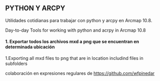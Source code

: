 ## PYTHON Y ARCPY

Utilidades cotidianas para trabajar con python y arcpy en Arcmap 10.8.

Day-to-day Tools for working with python and acrpy in Arcmap 10.8 

#### 1. Exportar todos los archivos mxd a png que se encuentran en determinada ubicación
1.Exporting all mxd files to png that are in location includind files in subfolders

colaboración en expresiones regulares de https://github.com/wfpinedar
